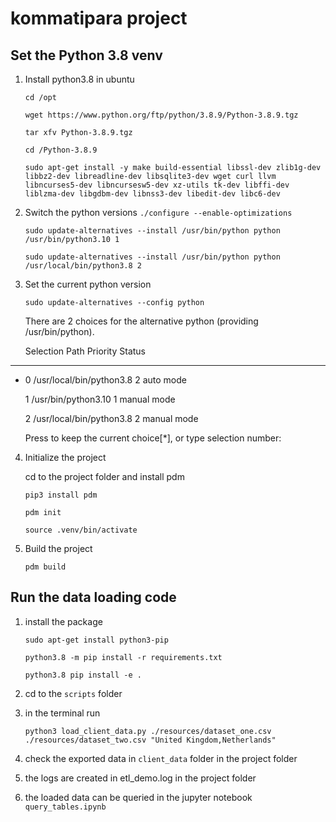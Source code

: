 # kommatipara project
## Set the Python 3.8 venv
1. Install python3.8 in ubuntu

    `cd /opt`

    `wget https://www.python.org/ftp/python/3.8.9/Python-3.8.9.tgz`

    `tar xfv Python-3.8.9.tgz`

    `cd /Python-3.8.9`

    `sudo apt-get install -y make build-essential libssl-dev zlib1g-dev libbz2-dev libreadline-dev libsqlite3-dev wget curl llvm libncurses5-dev libncursesw5-dev xz-utils tk-dev libffi-dev liblzma-dev libgdbm-dev libnss3-dev libedit-dev libc6-dev`

2. Switch the python versions
    `./configure --enable-optimizations`

    `sudo update-alternatives --install /usr/bin/python python /usr/bin/python3.10 1`

    `sudo update-alternatives --install /usr/bin/python python /usr/local/bin/python3.8 2`

3. Set the current python version

    `sudo update-alternatives --config python`

    There are 2 choices for the alternative python (providing /usr/bin/python).

    Selection    Path                      Priority   Status

------------------------------------------------------------

* 0            /usr/local/bin/python3.8   2         auto mode

  1            /usr/bin/python3.10        1         manual mode

  2            /usr/local/bin/python3.8   2         manual mode

    Press <enter> to keep the current choice[*], or type selection number:

4. Initialize the project

    cd to the project folder and install pdm 

    `pip3 install pdm`

    `pdm init`

    `source .venv/bin/activate`

5. Build the project

    `pdm build`

## Run the data loading code
1. install the package

    `sudo apt-get install python3-pip`

    `python3.8 -m pip install -r requirements.txt`

    `python3.8 pip install -e .`

2. cd to the `scripts` folder

3. in the terminal run

    `python3 load_client_data.py ./resources/dataset_one.csv ./resources/dataset_two.csv "United Kingdom,Netherlands"`

4. check the exported data in `client_data` folder in the project folder

5. the logs are created in etl_demo.log in the project folder

6. the loaded data can be queried in the jupyter notebook `query_tables.ipynb`